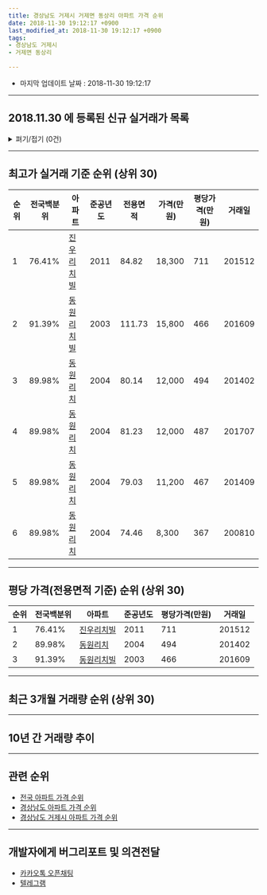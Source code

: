 ```yaml
---
title: 경상남도 거제시 거제면 동상리 아파트 가격 순위
date: 2018-11-30 19:12:17 +0900
last_modified_at: 2018-11-30 19:12:17 +0900
tags:
- 경상남도 거제시
- 거제면 동상리

---
```


* 마지막 업데이트 날짜 : 2018-11-30 19:12:17

---

## 2018.11.30 에 등록된 신규 실거래가 목록

<details>
<summary>펴기/접기 (0건)</summary>
<div markdown="1">

|아파트|전국백분위|준공년도|전용면적|가격(만원)|평당가격(만원)|거래일|
|---|---|---|---|---|---|---|
|없음|||||||


</div>
</details>

---

## 최고가 실거래 기준 순위 (상위 30)


|순위|전국백분위|아파트|준공년도|전용면적|가격(만원)|평당가격(만원)|거래일|
|---|---|---|---|---|---|---|---|
|1|76.41%|[진우리치빌](https://search.naver.com/search.naver?query=%EA%B2%BD%EC%83%81%EB%82%A8%EB%8F%84+%EA%B1%B0%EC%A0%9C%EC%8B%9C+%EA%B1%B0%EC%A0%9C%EB%A9%B4+%EB%8F%99%EC%83%81%EB%A6%AC+%EC%A7%84%EC%9A%B0%EB%A6%AC%EC%B9%98%EB%B9%8C)|2011|84.82|18,300|711|201512|
|2|91.39%|[동원리치빌](https://search.naver.com/search.naver?query=%EA%B2%BD%EC%83%81%EB%82%A8%EB%8F%84+%EA%B1%B0%EC%A0%9C%EC%8B%9C+%EA%B1%B0%EC%A0%9C%EB%A9%B4+%EB%8F%99%EC%83%81%EB%A6%AC+%EB%8F%99%EC%9B%90%EB%A6%AC%EC%B9%98%EB%B9%8C)|2003|111.73|15,800|466|201609|
|3|89.98%|[동원리치](https://search.naver.com/search.naver?query=%EA%B2%BD%EC%83%81%EB%82%A8%EB%8F%84+%EA%B1%B0%EC%A0%9C%EC%8B%9C+%EA%B1%B0%EC%A0%9C%EB%A9%B4+%EB%8F%99%EC%83%81%EB%A6%AC+%EB%8F%99%EC%9B%90%EB%A6%AC%EC%B9%98)|2004|80.14|12,000|494|201402|
|4|89.98%|[동원리치](https://search.naver.com/search.naver?query=%EA%B2%BD%EC%83%81%EB%82%A8%EB%8F%84+%EA%B1%B0%EC%A0%9C%EC%8B%9C+%EA%B1%B0%EC%A0%9C%EB%A9%B4+%EB%8F%99%EC%83%81%EB%A6%AC+%EB%8F%99%EC%9B%90%EB%A6%AC%EC%B9%98)|2004|81.23|12,000|487|201707|
|5|89.98%|[동원리치](https://search.naver.com/search.naver?query=%EA%B2%BD%EC%83%81%EB%82%A8%EB%8F%84+%EA%B1%B0%EC%A0%9C%EC%8B%9C+%EA%B1%B0%EC%A0%9C%EB%A9%B4+%EB%8F%99%EC%83%81%EB%A6%AC+%EB%8F%99%EC%9B%90%EB%A6%AC%EC%B9%98)|2004|79.03|11,200|467|201409|
|6|89.98%|[동원리치](https://search.naver.com/search.naver?query=%EA%B2%BD%EC%83%81%EB%82%A8%EB%8F%84+%EA%B1%B0%EC%A0%9C%EC%8B%9C+%EA%B1%B0%EC%A0%9C%EB%A9%B4+%EB%8F%99%EC%83%81%EB%A6%AC+%EB%8F%99%EC%9B%90%EB%A6%AC%EC%B9%98)|2004|74.46|8,300|367|200810|


---

## 평당 가격(전용면적 기준) 순위 (상위 30)


|순위|전국백분위|아파트|준공년도|평당가격(만원)|거래일|
|---|---|---|---|---|---|
|1|76.41%|[진우리치빌](https://search.naver.com/search.naver?query=%EA%B2%BD%EC%83%81%EB%82%A8%EB%8F%84+%EA%B1%B0%EC%A0%9C%EC%8B%9C+%EA%B1%B0%EC%A0%9C%EB%A9%B4+%EB%8F%99%EC%83%81%EB%A6%AC+%EC%A7%84%EC%9A%B0%EB%A6%AC%EC%B9%98%EB%B9%8C)|2011|711|201512|
|2|89.98%|[동원리치](https://search.naver.com/search.naver?query=%EA%B2%BD%EC%83%81%EB%82%A8%EB%8F%84+%EA%B1%B0%EC%A0%9C%EC%8B%9C+%EA%B1%B0%EC%A0%9C%EB%A9%B4+%EB%8F%99%EC%83%81%EB%A6%AC+%EB%8F%99%EC%9B%90%EB%A6%AC%EC%B9%98)|2004|494|201402|
|3|91.39%|[동원리치빌](https://search.naver.com/search.naver?query=%EA%B2%BD%EC%83%81%EB%82%A8%EB%8F%84+%EA%B1%B0%EC%A0%9C%EC%8B%9C+%EA%B1%B0%EC%A0%9C%EB%A9%B4+%EB%8F%99%EC%83%81%EB%A6%AC+%EB%8F%99%EC%9B%90%EB%A6%AC%EC%B9%98%EB%B9%8C)|2003|466|201609|


---

## 최근 3개월 거래량 순위 (상위 30)


<div style="width:100%;">
    <canvas id="deal_count_ranking" height="250"></canvas>
</div>


<script>
new Chart(document.getElementById("deal_count_ranking"), {
    type: 'horizontalBar',
    data: {
        labels: ['동원리치'],
        datasets: [{
            label: '실거래 수',
            data: [1],
            borderColor: "rgba(255, 0, 128, 1)",
            backgroundColor: "rgba(255, 0, 128, 0.5)",
            fill: false,
        }]
    },
    options: {
        responsive: true,
        title: {
            display: true,
            text: '최근 3개월 거래량 순위'
        },
        tooltips: {
            mode: 'index',
            intersect: false,
            callbacks: {
                title: function(tooltipItems, data) {
                    return "실거래 수:";
                },
                label: function(tooltipItem, data) {
                    return data.labels[tooltipItem.index] + ": " + tooltipItem.xLabel;
                }
            }
        },
        hover: {
            mode: 'nearest',
            intersect: true
        },
        scales: {
            xAxes: [{
                display: true,
                scaleLabel: {
                    display: true,
                    labelString: '실거래 수'
                },
                ticks: {
                    suggestedMin: 0,
                }
            }],
            yAxes: [{
                display: true,
                ticks: {
                    autoSkip: false,
                    callback: function(value, index, values) {
                        if (value.length > 15)
                            return value.substr(0, 13) + "...";
                        else
                            return value;
                    }
                },
                scaleLabel: {
                    display: false,
                }
            }]
        }
    }
});

</script>


---

## 10년 간 거래량 추이


<div style="width:100%;">
    <canvas id="deal_progress" height="250"></canvas>
</div>

<script>
new Chart(document.getElementById("deal_progress"), {
    type: 'line',
    data: {
        labels: ['200811','200812','200901','200902','200903','200904','200905','200906','200907','200908','200909','200910','200911','200912','201001','201002','201003','201004','201005','201006','201007','201008','201009','201010','201011','201012','201101','201102','201103','201104','201105','201106','201107','201108','201109','201110','201111','201112','201201','201202','201203','201204','201205','201206','201207','201208','201209','201210','201211','201212','201301','201302','201303','201304','201305','201306','201307','201308','201309','201310','201311','201312','201401','201402','201403','201404','201405','201406','201407','201408','201409','201410','201411','201412','201501','201502','201503','201504','201505','201506','201507','201508','201509','201510','201511','201512','201601','201602','201603','201604','201605','201606','201607','201608','201609','201610','201611','201612','201701','201702','201703','201704','201705','201706','201707','201708','201709','201710','201711','201712','201801','201802','201803','201804','201805','201806','201807','201808','201809','201810','201811'],
        datasets: [{
            label: '실거래 수',
            pointRadius: 1,
            data: [0, 0, 0, 0, 0, 0, 0, 0, 1, 0, 1, 0, 1, 1, 0, 0, 0, 0, 0, 0, 0, 0, 0, 0, 0, 0, 0, 1, 0, 0, 0, 0, 5, 4, 1, 1, 0, 1, 1, 0, 0, 0, 0, 0, 0, 0, 0, 0, 0, 0, 0, 0, 1, 0, 0, 0, 0, 0, 0, 0, 0, 0, 0, 1, 1, 0, 0, 0, 0, 0, 1, 0, 1, 1, 0, 0, 0, 0, 0, 0, 0, 0, 0, 0, 0, 1, 1, 0, 1, 0, 1, 0, 0, 0, 1, 0, 0, 0, 0, 0, 1, 0, 0, 0, 1, 1, 0, 0, 0, 0, 0, 0, 0, 2, 0, 0, 0, 1, 1, 0, 0],
            borderColor: "rgba(255, 201, 14, 1)",
            backgroundColor: "rgba(255, 201, 14, 0.5)",
            fill: true,
        }]
    },
    options: {
        responsive: true,
        title: {
            display: true,
            text: '10년간 거래량 추이'
        },
        tooltips: {
            mode: 'index',
            intersect: false,
        },
        hover: {
            mode: 'nearest',
            intersect: true
        },
        scales: {
            xAxes: [{
                display: true,
                scaleLabel: {
                    display: true,
                    labelString: '년/월'
                }
            }],
            yAxes: [{
                display: true,
                ticks: {
                    suggestedMin: 0,
                },
                scaleLabel: {
                    display: true,
                    labelString: '실거래 수'
                }
            }]
        }
    }
});

</script>


---

## 관련 순위

- [전국 아파트 가격 순위](https://inasie.github.io/apt-ranking/전국)
- [경상남도 아파트 가격 순위](https://inasie.github.io/apt-ranking/경상남도)
- [경상남도 거제시 아파트 가격 순위](https://inasie.github.io/apt-ranking/경상남도-거제시)


---

## 개발자에게 버그리포트 및 의견전달

- [카카오톡 오픈채팅](https://open.kakao.com/o/gLJUAP4)
- [텔레그램](https://t.me/inasie)

